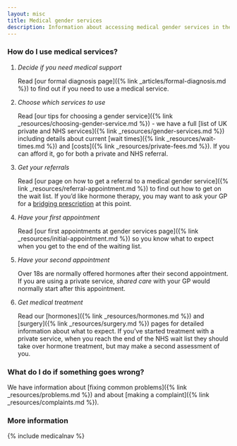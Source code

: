 ```yaml
---
layout: misc
title: Medical gender services
description: Information about accessing medical gender services in the UK
---
```


### How do I use medical services?
   
1. *Decide if you need medical support*

   Read [our formal diagnosis page]({% link _articles/formal-diagnosis.md %}) to find out if you need to use a medical service. 
2. *Choose which services to use*

   Read [our tips for choosing a gender service]({% link _resources/choosing-gender-service.md %}) - we have a full [list of UK private and NHS services]({% link _resources/gender-services.md %}) including details about current [wait times]({% link _resources/wait-times.md %}) and [costs]({% link _resources/private-fees.md %}). If you can afford it, go for both a private and NHS referral.
3. *Get your referrals*

   Read [our page on how to get a referral to a medical gender service]({% link _resources/referral-appointment.md %}) to find out how to get on the wait list. If you’d like hormone therapy, you may want to ask your GP for a [bridging prescription](https://www.transactual.org.uk/bridging-prescriptions) at this point.
4. *Have your first appointment*

   Read [our first appointments at gender services page]({% link _resources/initial-appointment.md %}) so you know what to expect when you get to the end of the waiting list.
5. *Have your second appointment*

   Over 18s are normally offered hormones after their second appointment. If you are using a private service, *shared care* with your GP would normally start after this appointment.
6. *Get medical treatment*

   Read our [hormones]({% link _resources/hormones.md %}) and [surgery]({% link _resources/surgery.md %}) pages for detailed information about what to expect. If you’ve started treatment with a private service, when you reach the end of the NHS wait list they should take over hormone treatment, but may make a second assessment of you. 

### What do I do if something goes wrong?

We have information about [fixing common problems]({% link _resources/problems.md %}) and about [making a complaint]({% link _resources/complaints.md %}).

### More information

{% include medicalnav %}
